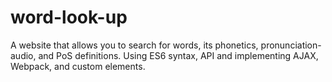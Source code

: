 # word-look-up
A website that allows you to search for words, its phonetics, pronunciation-audio, and PoS definitions. Using ES6 syntax, API and implementing AJAX, Webpack, and custom elements.
